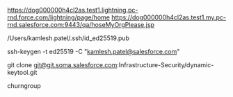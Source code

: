 
https://dog000000h4cl2as.test1.lightning.pc-rnd.force.com/lightning/page/home
https://dog000000h4cl2as.test1.my.pc-rnd.salesforce.com:9443/qa/hoseMyOrgPlease.jsp



/Users/kamlesh.patel/.ssh/id_ed25519.pub

ssh-keygen -t ed25519 -C "kamlesh.patel@salesforce.com"

git clone git@git.soma.salesforce.com:Infrastructure-Security/dynamic-keytool.git


churngroup
